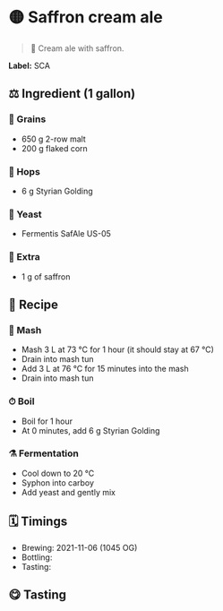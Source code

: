 # 🟡 Saffron cream ale

> 📝 Cream ale with saffron.

**Label:** SCA

##  ⚖️ Ingredient (1 gallon)

### 🌾 Grains

* 650 g 2-row malt
* 200 g flaked corn

### 🌿 Hops

* 6 g Styrian Golding

### 🧫 Yeast

* Fermentis SafAle US-05

### 🍃 Extra

* 1 g of saffron

## 📖 Recipe

### 🚰 Mash

* Mash 3 L at 73 °C for 1 hour (it should stay at 67 °C)
* Drain into mash tun
* Add 3 L at 76 °C for 15 minutes into the mash
* Drain into mash tun

### ⏱  Boil

* Boil for 1 hour
* At 0 minutes, add 6 g Styrian Golding

### ⚗️ Fermentation

* Cool down to 20 °C
* Syphon into carboy
* Add yeast and gently mix

## 🗓 Timings

* Brewing: 2021-11-06 (1045 OG)
* Bottling:
* Tasting:

## 😋 Tasting
